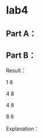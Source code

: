 # lab4

Part A：
--------------------



Part B：
--------------------

Result：

1 8

4 8

4 8

8 8

Explanation：
